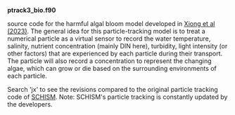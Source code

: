 **ptrack3_bio.f90**

source code for the harmful algal bloom model developed in [Xiong et al (2023)](https://aslopubs.onlinelibrary.wiley.com/doi/full/10.1002/lol2.10308). The general idea for this particle-tracking model is to treat a numerical particle as a virtual sensor to record the water temperature, salinity, nutrient concentration (mainly DIN here), turbidity, light intensity (or other factors) that are experienced by each particle during their transport. The particle will also record a concentration to represent the changing algae, which can grow or die based on the surrounding environments of each particle. 

Search 'jx' to see the revisions compared to the original particle tracking code of [SCHISM](https://github.com/schism-dev/schism/tree/master/src/Utility/Particle_Tracking). Note: SCHISM's particle tracking is constantly updated by the developers.
